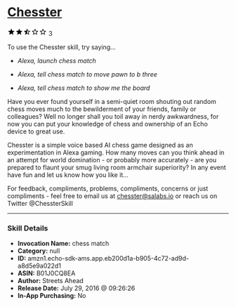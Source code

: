 # [Chesster](http://alexa.amazon.com/#skills/amzn1.echo-sdk-ams.app.eb200d1a-b905-4c72-ad9d-a8d5e9a022d1)
![2.4 stars](../../images/ic_star_black_18dp_1x.png)![2.4 stars](../../images/ic_star_black_18dp_1x.png)![2.4 stars](../../images/ic_star_half_black_18dp_1x.png)![2.4 stars](../../images/ic_star_border_black_18dp_1x.png)![2.4 stars](../../images/ic_star_border_black_18dp_1x.png) 3

To use the Chesster skill, try saying...

* *Alexa, launch chess match*

* *Alexa, tell chess match to move pawn to b three*

* *Alexa, tell chess match to show me the board*

Have you ever found yourself in a semi-quiet room shouting out random chess moves much to the bewilderment of your friends, family or colleagues? Well no longer shall you toil away in nerdy awkwardness, for now you can put your knowledge of chess and ownership of an Echo device to great use.

Chesster is a simple voice based AI chess game designed as an experimentation in Alexa gaming.  How many moves can you think ahead in an attempt for world domination - or probably more accurately - are you prepared to flaunt your smug living room armchair superiority?  In any event have fun and let us know how you like it...

For feedback, compliments, problems, compliments, concerns or just compliments -  feel free to email us at chesster@salabs.io or reach us on Twitter @ChessterSkill

***

### Skill Details

* **Invocation Name:** chess match
* **Category:** null
* **ID:** amzn1.echo-sdk-ams.app.eb200d1a-b905-4c72-ad9d-a8d5e9a022d1
* **ASIN:** B01J0CQ8EA
* **Author:** Streets Ahead
* **Release Date:** July 29, 2016 @ 09:26:26
* **In-App Purchasing:** No
